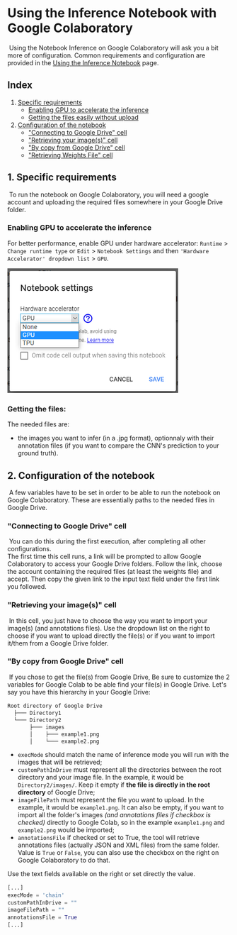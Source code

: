 # Using the Inference Notebook with Google Colaboratory

​	Using the Notebook Inference on Google Colaboratory will ask you a bit more of configuration. Common requirements and configuration are provided in the [Using the Inference Notebook](Using-the-Inference-Notebook.md) page. 

## Index
1. [Specific requirements](#1-specific-requirements)
   * [Enabling GPU to accelerate the inference](#enabling-gpu-to-accelerate-the-inference)
   * [Getting the files easily without upload](#getting-the-files-easily-without-upload)
2. [Configuration of the notebook](#2-configuration-of-the-notebook)
   * ["Connecting to Google Drive" cell](#connecting-to-google-drive-cell)
   * ["Retrieving your image(s)" cell](#retrieving-your-images-cell)
   * ["By copy from Google Drive" cell](#by-copy-from-google-drive-cell)
   * ["Retrieving Weights File" cell](#retrieving-weights-file-cell)


## 1. Specific requirements
​	To run the notebook on Google Colaboratory, you will need a google account and uploading the required files somewhere in your Google Drive folder.

### Enabling GPU to accelerate the inference

For better performance, enable GPU under hardware accelerator: `Runtime` > `Change runtime type` or  `Edit` > `Notebook Settings` and then `'Hardware Accelerator' dropdown list` > `GPU`.



![img/colab_enable_gpu.png](img/colab_enable_gpu.png)


### Getting the files:
The needed files are:
- the images you want to infer (in a .jpg format), optionnaly with their annotation files (if you want to compare the CNN's prediction to your ground truth).


## 2. Configuration of the notebook
​	A few variables have to be set in order to be able to run the notebook on Google Colaboratory. These are essentially paths to the needed files in Google Drive.

### "Connecting to Google Drive" cell 
​	You can do this during the first execution, after completing all other configurations.  
​	The first time this cell runs, a link will be prompted to allow Google Colaboratory to access your Google Drive folders. Follow the link, choose the account containing the required files (at least the weights file) and accept. Then copy the given link to the input text field under the first link you followed.

### "Retrieving your image(s)" cell
​	In this cell, you just have to choose the way you want to import your image(s) (and annotations files). Use the dropdown list on the right to choose if you want to upload directly the file(s) or if you want to import it/them from a Google Drive folder.

### "By copy from Google Drive" cell
​	If you chose to get the file(s) from Google Drive, Be sure to customize the 2 variables for Google Colab to be able find your file(s) in Google Drive.
Let's say you have this hierarchy in your Google Drive:

```
Root directory of Google Drive
  ├─── Directory1
  └─── Directory2
       ├─── images
       │    ├─── example1.png
       │    └─── example2.png
```

*   `execMode` should match the name of inference mode you will run with the images that will be retrieved;
*   `customPathInDrive` must represent all the directories between the root directory and your image file. In the example, it would be `Directory2/images/`. Keep it empty if **the file is directly in the root directory** of Google Drive;
*   `imageFilePath` must represent the file you want to upload. In the example, it would be `example1.png`. It can also be empty, if you want to import all the folder's images *(and annotations files if checkbox is checked)* directly to Google Colab, so in the example `example1.png` and `example2.png` would be imported;
*    `annotationsFile` if checked or set to True, the tool will retrieve annotations files (actually JSON and XML files) from the same folder. Value is `True` or `False`, you can also use the checkbox on the right on Google Colaboratory to do that.

Use the text fields available on the right or set directly the value.

```Python
[...]
execMode = 'chain' 
customPathInDrive = ""
imageFilePath = ""
annotationsFile = True
[...]
```

